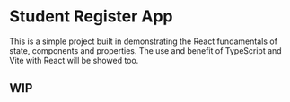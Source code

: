 # Student Register App
This is a simple project built in demonstrating the React fundamentals 
of state, components and properties. The use and benefit of TypeScript and Vite 
with React will be showed too.

## WIP 